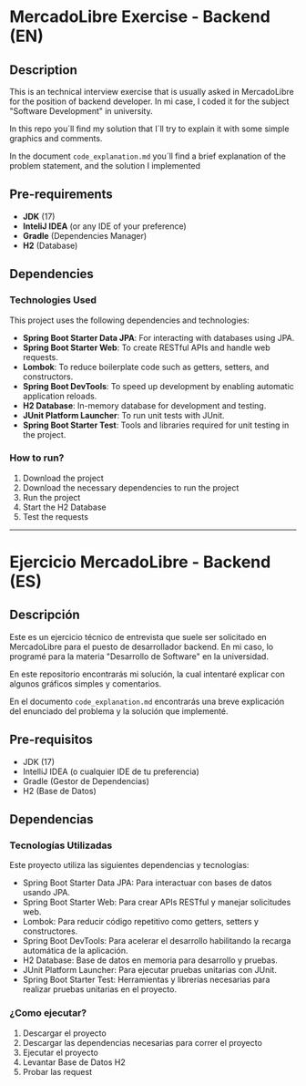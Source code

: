 # **MercadoLibre Exercise - Backend (EN)**

## Description
This is an technical interview exercise that is usually asked in MercadoLibre for the position of backend developer.
In mi case, I coded it for the subject "Software Development" in university.

In this repo you´ll find my solution that I´ll try to explain it with some simple graphics and comments.

In the document `code_explanation.md` you´ll find a brief explanation of the problem statement, and the solution I implemented

## Pre-requirements

- **JDK** (17)
- **InteliJ IDEA** (or any IDE of your preference)
- **Gradle** (Dependencies Manager)
- **H2** (Database)

## Dependencies
  
### Technologies Used

This project uses the following dependencies and technologies:

- **Spring Boot Starter Data JPA**: For interacting with databases using JPA.
- **Spring Boot Starter Web**: To create RESTful APIs and handle web requests.
- **Lombok**: To reduce boilerplate code such as getters, setters, and constructors.
- **Spring Boot DevTools**: To speed up development by enabling automatic application reloads.
- **H2 Database**: In-memory database for development and testing. 
- **JUnit Platform Launcher**: To run unit tests with JUnit.
- **Spring Boot Starter Test**: Tools and libraries required for unit testing in the project.

### How to run?
1. Download the project
2. Download the necessary dependencies to run the project
3. Run the project
4. Start the H2 Database
5. Test the requests
---

# **Ejercicio MercadoLibre - Backend (ES)**

## Descripción
Este es un ejercicio técnico de entrevista que suele ser solicitado en MercadoLibre para el puesto de desarrollador backend. 
En mi caso, lo programé para la materia "Desarrollo de Software" en la universidad.

En este repositorio encontrarás mi solución, la cual intentaré explicar con algunos gráficos simples y comentarios.

En el documento `code_explanation.md` encontrarás una breve explicación del enunciado del problema y la solución que implementé.

## Pre-requisitos

- JDK (17)
- IntelliJ IDEA (o cualquier IDE de tu preferencia)
- Gradle (Gestor de Dependencias)
- H2 (Base de Datos)

## Dependencias

### Tecnologías Utilizadas

Este proyecto utiliza las siguientes dependencias y tecnologías:

- Spring Boot Starter Data JPA: Para interactuar con bases de datos usando JPA.
- Spring Boot Starter Web: Para crear APIs RESTful y manejar solicitudes web.
- Lombok: Para reducir código repetitivo como getters, setters y constructores.
- Spring Boot DevTools: Para acelerar el desarrollo habilitando la recarga automática de la aplicación.
- H2 Database: Base de datos en memoria para desarrollo y pruebas.
- JUnit Platform Launcher: Para ejecutar pruebas unitarias con JUnit.
- Spring Boot Starter Test: Herramientas y librerías necesarias para realizar pruebas unitarias en el proyecto.

### ¿Como ejecutar?

1. Descargar el proyecto
2. Descargar las dependencias necesarias para correr el proyecto
3. Ejecutar el proyecto
4. Levantar Base de Datos H2
5. Probar las request
  
